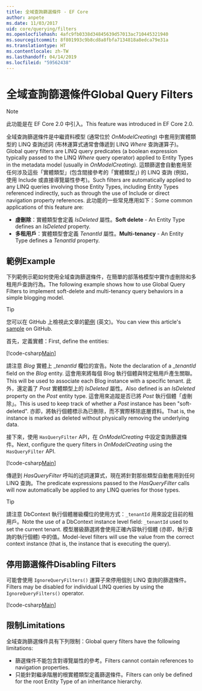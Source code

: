 ```yaml
---
title: 全域查詢篩選條件 - EF Core
author: anpete
ms.date: 11/03/2017
uid: core/querying/filters
ms.openlocfilehash: 4afc9fb0338d34845639d57013ac710445321940
ms.sourcegitcommit: 8f801993c9b8cd8a8fbfa7134818a8edca79e31a
ms.translationtype: HT
ms.contentlocale: zh-TW
ms.lasthandoff: 04/14/2019
ms.locfileid: "59562438"
---
```

# <a name="global-query-filters"></a><span data-ttu-id="8a86d-102">全域查詢篩選條件</span><span class="sxs-lookup"><span data-stu-id="8a86d-102">Global Query Filters</span></span>

> [!NOTE]
> <span data-ttu-id="8a86d-103">此功能是在 EF Core 2.0 中引入。</span><span class="sxs-lookup"><span data-stu-id="8a86d-103">This feature was introduced in EF Core 2.0.</span></span>

<span data-ttu-id="8a86d-104">全域查詢篩選條件是中繼資料模型 (通常位於 *OnModelCreating*) 中套用到實體類型的 LINQ 查詢述詞 (布林運算式通常會傳遞到 LINQ *Where* 查詢運算子)。</span><span class="sxs-lookup"><span data-stu-id="8a86d-104">Global query filters are LINQ query predicates (a boolean expression typically passed to the LINQ *Where* query operator) applied to Entity Types in the metadata model (usually in *OnModelCreating*).</span></span> <span data-ttu-id="8a86d-105">這類篩選會自動套用至任何涉及這些「實體類型」(包含間接參考的「實體類型」) 的 LINQ 查詢 (例如，使用 Include 或直接導覽屬性參考)。</span><span class="sxs-lookup"><span data-stu-id="8a86d-105">Such filters are automatically applied to any LINQ queries involving those Entity Types, including Entity Types referenced indirectly, such as through the use of Include or direct navigation property references.</span></span> <span data-ttu-id="8a86d-106">此功能的一些常見應用如下：</span><span class="sxs-lookup"><span data-stu-id="8a86d-106">Some common applications of this feature are:</span></span>

* <span data-ttu-id="8a86d-107">**虛刪除**：實體類型會定義 *IsDeleted* 屬性。</span><span class="sxs-lookup"><span data-stu-id="8a86d-107">**Soft delete** - An Entity Type defines an *IsDeleted* property.</span></span>
* <span data-ttu-id="8a86d-108">**多租用戶**：實體類型會定義 *TenantId* 屬性。</span><span class="sxs-lookup"><span data-stu-id="8a86d-108">**Multi-tenancy** - An Entity Type defines a *TenantId* property.</span></span>

## <a name="example"></a><span data-ttu-id="8a86d-109">範例</span><span class="sxs-lookup"><span data-stu-id="8a86d-109">Example</span></span>

<span data-ttu-id="8a86d-110">下列範例示範如何使用全域查詢篩選條件，在簡單的部落格模型中實作虛刪除和多租用戶查詢行為。</span><span class="sxs-lookup"><span data-stu-id="8a86d-110">The following example shows how to use Global Query Filters to implement soft-delete and multi-tenancy query behaviors in a simple blogging model.</span></span>

> [!TIP]
> <span data-ttu-id="8a86d-111">您可以在 GitHub 上檢視此文章的[範例](https://github.com/aspnet/EntityFramework.Docs/tree/master/samples/core/QueryFilters) \(英文\)。</span><span class="sxs-lookup"><span data-stu-id="8a86d-111">You can view this article's [sample](https://github.com/aspnet/EntityFramework.Docs/tree/master/samples/core/QueryFilters) on GitHub.</span></span>

<span data-ttu-id="8a86d-112">首先，定義實體：</span><span class="sxs-lookup"><span data-stu-id="8a86d-112">First, define the entities:</span></span>

[!code-csharp[Main](../../../samples/core/QueryFilters/Program.cs#Entities)]

<span data-ttu-id="8a86d-113">請注意 _Blog_ 實體上 __tenantId_ 欄位的宣告。</span><span class="sxs-lookup"><span data-stu-id="8a86d-113">Note the declaration of a __tenantId_ field on the _Blog_ entity.</span></span> <span data-ttu-id="8a86d-114">這會用來將每個 Blog 執行個體與特定租用戶產生關聯。</span><span class="sxs-lookup"><span data-stu-id="8a86d-114">This will be used to associate each Blog instance with a specific tenant.</span></span> <span data-ttu-id="8a86d-115">此外，還定義了 _Post_ 實體類型上的 _IsDeleted_ 屬性。</span><span class="sxs-lookup"><span data-stu-id="8a86d-115">Also defined is an _IsDeleted_ property on the _Post_ entity type.</span></span> <span data-ttu-id="8a86d-116">這會用來追蹤是否已將 _Post_ 執行個體「虛刪除」。</span><span class="sxs-lookup"><span data-stu-id="8a86d-116">This is used to keep track of whether a _Post_ instance has been "soft-deleted".</span></span> <span data-ttu-id="8a86d-117">亦即，將執行個體標示為已刪除，而不實際移除底層資料。</span><span class="sxs-lookup"><span data-stu-id="8a86d-117">That is, the instance is marked as deleted without physically removing the underlying data.</span></span>

<span data-ttu-id="8a86d-118">接下來，使用 ```HasQueryFilter``` API，在 _OnModelCreating_ 中設定查詢篩選條件。</span><span class="sxs-lookup"><span data-stu-id="8a86d-118">Next, configure the query filters in _OnModelCreating_ using the ```HasQueryFilter``` API.</span></span>

[!code-csharp[Main](../../../samples/core/QueryFilters/Program.cs#Configuration)]

<span data-ttu-id="8a86d-119">傳遞到 _HasQueryFilter_ 呼叫的述詞運算式，現在將針對那些類型自動套用到任何 LINQ 查詢。</span><span class="sxs-lookup"><span data-stu-id="8a86d-119">The predicate expressions passed to the _HasQueryFilter_ calls will now automatically be applied to any LINQ queries for those types.</span></span>

> [!TIP]
> <span data-ttu-id="8a86d-120">請注意 DbContext 執行個體層級欄位的使用方式：```_tenantId``` 用來設定目前的租用戶。</span><span class="sxs-lookup"><span data-stu-id="8a86d-120">Note the use of a DbContext instance level field: ```_tenantId``` used to set the current tenant.</span></span> <span data-ttu-id="8a86d-121">模型層級篩選將會使用正確內容執行個體 (亦即，執行查詢的執行個體) 中的值。</span><span class="sxs-lookup"><span data-stu-id="8a86d-121">Model-level filters will use the value from the correct context instance (that is, the instance that is executing the query).</span></span>

## <a name="disabling-filters"></a><span data-ttu-id="8a86d-122">停用篩選條件</span><span class="sxs-lookup"><span data-stu-id="8a86d-122">Disabling Filters</span></span>

<span data-ttu-id="8a86d-123">可能會使用 ```IgnoreQueryFilters()``` 運算子來停用個別 LINQ 查詢的篩選條件。</span><span class="sxs-lookup"><span data-stu-id="8a86d-123">Filters may be disabled for individual LINQ queries by using the ```IgnoreQueryFilters()``` operator.</span></span>

[!code-csharp[Main](../../../samples/core/QueryFilters/Program.cs#IgnoreFilters)]

## <a name="limitations"></a><span data-ttu-id="8a86d-124">限制</span><span class="sxs-lookup"><span data-stu-id="8a86d-124">Limitations</span></span>

<span data-ttu-id="8a86d-125">全域查詢篩選條件具有下列限制：</span><span class="sxs-lookup"><span data-stu-id="8a86d-125">Global query filters have the following limitations:</span></span>

* <span data-ttu-id="8a86d-126">篩選條件不能包含對導覽屬性的參考。</span><span class="sxs-lookup"><span data-stu-id="8a86d-126">Filters cannot contain references to navigation properties.</span></span>
* <span data-ttu-id="8a86d-127">只能針對繼承階層的根實體類型定義篩選條件。</span><span class="sxs-lookup"><span data-stu-id="8a86d-127">Filters can only be defined for the root Entity Type of an inheritance hierarchy.</span></span>
